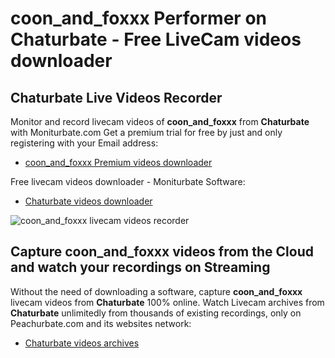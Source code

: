 # coon_and_foxxx Performer on Chaturbate - Free LiveCam videos downloader

## Chaturbate Live Videos Recorder

Monitor and record livecam videos of **coon_and_foxxx** from **Chaturbate** with Moniturbate.com
Get a premium trial for free by just and only registering with your Email address:
* [coon_and_foxxx Premium videos downloader](https://moniturbate.com/request-demo-licence-key.html)

Free livecam videos downloader - Moniturbate Software:
* [Chaturbate videos downloader](https://moniturbate.com/moniturbate-download-software.html)

![coon_and_foxxx livecam videos recorder](https://peachurnet.com/templates/moniturbate-software.png)


## Capture coon_and_foxxx videos from the Cloud and watch your recordings on Streaming

Without the need of downloading a software, capture **coon_and_foxxx** livecam videos from **Chaturbate** 100% online.
Watch Livecam archives from **Chaturbate** unlimitedly from thousands of existing recordings, only on Peachurbate.com and its websites network:
* [Chaturbate videos archives](https://peachurnet.com/)
